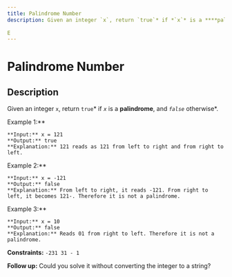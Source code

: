 ```yaml
---
title: Palindrome Number
description: Given an integer `x`, return `true`* if *`x`* is a ****palindrome****, and *`false`* otherwise*.
 
E
---
```

# Palindrome Number
## Description
Given an integer `x`, return `true`* if *`x`* is a ****palindrome****, and *`false`* otherwise*.
 
Example 1:**
```
**Input:** x = 121
**Output:** true
**Explanation:** 121 reads as 121 from left to right and from right to left.
```
Example 2:**
```
**Input:** x = -121
**Output:** false
**Explanation:** From left to right, it reads -121. From right to left, it becomes 121-. Therefore it is not a palindrome.
```
Example 3:**
```
**Input:** x = 10
**Output:** false
**Explanation:** Reads 01 from right to left. Therefore it is not a palindrome.
```
 
**Constraints:**
	`-231 31 - 1`
 
**Follow up:** Could you solve it without converting the integer to a string?

